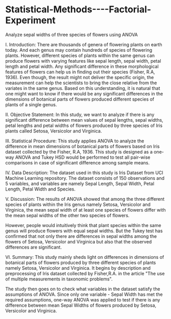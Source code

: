 # Statistical-Methods----Factorial-Experiment
Analyze sepal widths of three species of flowers using ANOVA

I.	Introduction: 
There are thousands of genera of flowering plants on earth today. And each genus may contain hundreds of species of flowering plants. However, different species of plants within the same genus can produce flowers with varying features like sepal length, sepal width, petal length and petal width. Any significant difference in these morphological features of flowers can help us in finding out their species (Fisher, R.A, 1936). Even though, the result might not deliver the specific origin, the measurement can help the scientists to bring the close relative from the variates in the same genus.
Based on this understanding, it is natural that one might want to know if there would be any significant differences in the dimensions of botanical parts of flowers produced different species of plants of a single genus. 

II.	Objective Statement: 
In this study, we want to analyze if there is any significant difference between mean values of sepal lengths, sepal widths, petal lengths and petal widths of flowers produced by three species of Iris plants called Setosa, Versicolor and Virginica.  

III.	Statistical Procedure: 
This study applies ANOVA to analyze the difference in mean dimensions of botanical parts of flowers based on Iris dataset collected by the Fisher, R.A, 1936. This study is designed as a one-way ANOVA and Tukey HSD would be performed to test all pair-wise comparisons in case of significant difference among sample means.

IV.	Data Description: 
The dataset used in this study is Iris Dataset from UCI Machine Learning repository. The dataset consists of 150 observations and 5 variables, and variables are namely Sepal Length, Sepal Width, Petal Length, Petal Width and Species.

V.	Discussion:
The results of ANOVA showed that among the three different species of plants within the Iris genus namely Setosa, Versicolor and Virginica, the mean sepal width of at least one species of flowers differ with the mean sepal widths of the other two species of flowers.

However, people would intuitively think that plant species within the same genus will produce flowers with equal sepal widths. But the Tukey test has confirmed that not only there are differences in sepal widths among the flowers of Setosa, Versicolor and Virginica but also that the observed differences are significant. 

VI.	Summary:
This study mainly sheds light on differences in dimensions of botanical parts of flowers produced by three different species of plants namely Setosa, Versicolor and Virginica. It begins by description and preprocessing of Iris dataset collected by Fisher,R.A. in the article "The use of multiple measurements in taxonomic problems".

The study then goes on to check what variables in the dataset satisfy the assumptions of ANOVA. Since only one variable - Sepal Width has met the required assumptions, one-way ANOVA was applied to test if there is any difference between mean Sepal Widths of flowers produced by Setosa, Versicolor and Virginica. 
